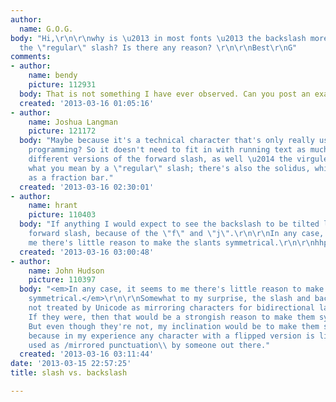```yaml
---
author:
  name: G.O.G.
body: "Hi,\r\n\r\nwhy is \u2013 in most fonts \u2013 the backslash more slanted than
  the \"regular\" slash? Is there any reason? \r\n\r\nBest\r\nG"
comments:
- author:
    name: bendy
    picture: 112931
  body: That is not something I have ever observed. Can you post an example?
  created: '2013-03-16 01:05:16'
- author:
    name: Joshua Langman
    picture: 121172
  body: "Maybe because it's a technical character that's only really used in computer
    programming? So it doesn't need to fit in with running text as much? There are
    different versions of the forward slash, as well \u2014 the virgule is probably
    what you mean by a \"regular\" slash; there's also the solidus, which is used
    as a fraction bar."
  created: '2013-03-16 02:30:01'
- author:
    name: hrant
    picture: 110403
  body: "If anything I would expect to see the backslash to be tilted less than the
    forward slash, because of the \"f\" and \"j\".\r\n\r\nIn any case, it seems to
    me there's little reason to make the slants symmetrical.\r\n\r\nhhp\r\n"
  created: '2013-03-16 03:00:48'
- author:
    name: John Hudson
    picture: 110397
  body: "<em>In any case, it seems to me there's little reason to make the slants
    symmetrical.</em>\r\n\r\nSomewhat to my surprise, the slash and backslash are
    not treated by Unicode as mirroring characters for bidirectional layout purposes.
    If they were, then that would be a strongish reason to make them symmetrical.
    But even though they're not, my inclination would be to make them symmetrical
    because in my experience any character with a flipped version is likely to be
    used as /mirrored punctuation\\ by someone out there."
  created: '2013-03-16 03:11:44'
date: '2013-03-15 22:57:25'
title: slash vs. backslash

---
```


